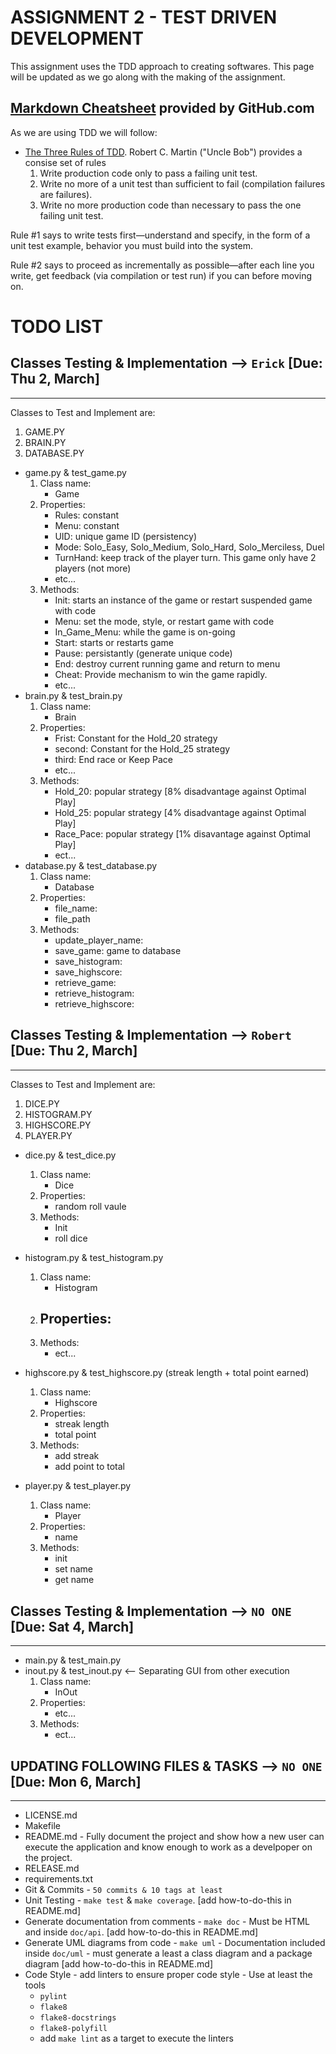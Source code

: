 

# ASSIGNMENT 2 - TEST DRIVEN DEVELOPMENT
This assignment uses the TDD approach to creating softwares. This page will be updated as we go along with the making of the assignment.

## [Markdown Cheatsheet](https://github.com/adam-p/markdown-here/wiki/Markdown-Cheatsheet) provided by GitHub.com


As we are using TDD we will follow:
- [The Three Rules of TDD](https://www.oreilly.com/library/view/modern-c-programming/9781941222423/f_0055.html). Robert C. Martin ("Uncle Bob") provides a consise set of rules
  1. Write production code only to pass a failing unit test.
  2. Write no more of a unit test than sufficient to fail (compilation failures are failures).
  3. Write no more production code than necessary to pass the one failing unit test.

Rule #1 says to write tests first—understand and specify, in the form of a unit test example, behavior you must build into the system.

Rule #2 says to proceed as incrementally as possible—after each line you write, get feedback (via compilation or test run) if you can before moving on.


# TODO LIST

## Classes Testing & Implementation --> `Erick` [Due: Thu 2, March]
----------------------------------------------------------
Classes to Test and Implement are:
1. GAME.PY
2. BRAIN.PY
3. DATABASE.PY

  - game.py & test_game.py
    1. Class name: 
        - Game
    2. Properties:
        - Rules: constant
        - Menu: constant
        - UID: unique game ID (persistency)
        - Mode: Solo_Easy, Solo_Medium, Solo_Hard, Solo_Merciless, Duel
        - TurnHand: keep track of the player turn. This game only have 2 players (not more)
        - etc...
    3. Methods:
        - Init: starts an instance of the game or restart suspended game with code
        - Menu: set the mode, style, or restart game with code
        - In_Game_Menu: while the game is on-going
        - Start: starts or restarts game
        - Pause: persistantly (generate unique code)
        - End: destroy current running game and return to menu
        - Cheat: Provide mechanism to win the game rapidly.
        - etc...
  - brain.py & test_brain.py
    1. Class name:
        - Brain
    2. Properties:
        - Frist: Constant for the Hold_20 strategy
        - second: Constant for the Hold_25 strategy
        - third: End race or Keep Pace
        - etc...
    3. Methods:
        - Hold_20: popular strategy [8% disadvantage against Optimal Play]
        - Hold_25: popular strategy [4% disadvantage against Optimal Play]
        - Race_Pace: popular strategy [1% disavantage against Optimal Play]
        - ect...
  - database.py & test_database.py
    1. Class name:
        - Database
    2. Properties:
        - file_name:
        - file_path 
    3. Methods:
        - update_player_name:
        - save_game: game to database
        - save_histogram:
        - save_highscore:
        - retrieve_game:
        - retrieve_histogram:
        - retrieve_highscore:



## Classes Testing & Implementation --> `Robert` [Due: Thu 2, March]
----------------------------------------------------------
Classes to Test and Implement are:
1. DICE.PY
2. HISTOGRAM.PY
3. HIGHSCORE.PY
4. PLAYER.PY

  - dice.py & test_dice.py
    1. Class name:
        - Dice
    2. Properties:
        - random roll vaule
    3. Methods:
        - Init
        - roll dice

  - histogram.py & test_histogram.py
    1. Class name:
        - Histogram
    2. Properties:
        - 
    3. Methods:
        - ect...

  - highscore.py & test_highscore.py (streak length + total point earned)
    1. Class name:
        - Highscore
    2. Properties:
        - streak length
        - total point 
    3. Methods:
        - add streak
        - add point to total

  - player.py & test_player.py
    1. Class name:
        - Player
    2. Properties:
        - name 
    3. Methods:
        - init
        - set name
        - get name

## Classes Testing & Implementation --> `NO ONE` [Due: Sat 4, March]
----------------------------------------------------------
  - main.py & test_main.py
  - inout.py & test_inout.py <-- Separating GUI from other execution
    1. Class name:
        - InOut
    2. Properties:
        - etc...
    3. Methods:
        - ect...


## UPDATING FOLLOWING FILES & TASKS --> `NO ONE` [Due: Mon 6, March]
----------------------------------------------------------
  - LICENSE.md
  - Makefile
  - README.md - Fully document the project and show how a new user can execute the application and know enough to work as a develpoper on the project.
  - RELEASE.md
  - requirements.txt
  - Git & Commits - `50 commits & 10 tags at least`
  - Unit Testing - `make test` & `make coverage`. [add how-to-do-this in README.md]
  - Generate documentation from comments - `make doc` - Must be HTML and inside `doc/api`. [add how-to-do-this in README.md]
  - Generate UML diagrams from code - `make uml` - Documentation included inside `doc/uml` - must generate a least a class diagram and a package diagram [add how-to-do-this in README.md]
  - Code Style - add linters to ensure proper code style - Use at least the tools
    - `pylint`
    - `flake8`
    - `flake8-docstrings`
    - `flake8-polyfill`
    - add `make lint` as a target to execute the linters







